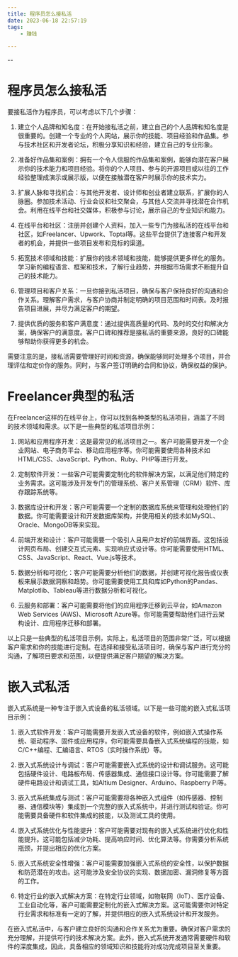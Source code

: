 ```yaml
---
title: 程序员怎么接私活
date: 2023-06-18 22:57:19
tags:
	- 赚钱

---
```


--

# 程序员怎么接私活

要接私活作为程序员，可以考虑以下几个步骤：

1. 建立个人品牌和知名度：在开始接私活之前，建立自己的个人品牌和知名度是很重要的。创建一个专业的个人网站，展示你的技能、项目经验和作品集。参与技术社区和开发者论坛，积极分享知识和经验，建立自己的专业形象。

2. 准备好作品集和案例：拥有一个令人信服的作品集和案例，能够向潜在客户展示你的技术能力和项目经验。将你的个人项目、参与的开源项目或以往的工作经验整理成演示或展示版，以便在接触潜在客户时展示你的技术实力。

3. 扩展人脉和寻找机会：与其他开发者、设计师和创业者建立联系，扩展你的人脉圈。参加技术活动、行业会议和社交聚会，与其他人交流并寻找潜在合作机会。利用在线平台和社交媒体，积极参与讨论，展示自己的专业知识和能力。

4. 在线平台和社区：注册并创建个人资料，加入一些专门为接私活的在线平台和社区，如Freelancer、Upwork、Toptal等。这些平台提供了连接客户和开发者的机会，并提供一些项目发布和竞标的渠道。

5. 拓宽技术领域和技能：扩展你的技术领域和技能，能够提供更多样化的服务。学习新的编程语言、框架和技术，了解行业趋势，并根据市场需求不断提升自己的技术能力。

6. 管理项目和客户关系：一旦你接到私活项目，确保与客户保持良好的沟通和合作关系。理解客户需求，与客户协商并制定明确的项目范围和时间表。及时报告项目进展，并尽力满足客户的期望。

7. 提供优质的服务和客户满意度：通过提供高质量的代码、及时的交付和解决方案，确保客户的满意度。客户口碑和推荐是接私活的重要来源，良好的口碑能够帮助你获得更多的机会。

需要注意的是，接私活需要管理好时间和资源，确保能够同时处理多个项目，并合理评估和定价你的服务。同时，与客户签订明确的合同和协议，确保权益的保护。

# Freelancer典型的私活

在Freelancer这样的在线平台上，你可以找到各种类型的私活项目，涵盖了不同的技术领域和需求。以下是一些典型的私活项目示例：

1. 网站和应用程序开发：这是最常见的私活项目之一。客户可能需要开发一个企业网站、电子商务平台、移动应用程序等。你可能需要使用各种技术如HTML/CSS、JavaScript、Python、Ruby、PHP等进行开发。

2. 定制软件开发：一些客户可能需要定制化的软件解决方案，以满足他们特定的业务需求。这可能涉及开发专门的管理系统、客户关系管理（CRM）软件、库存跟踪系统等。

3. 数据库设计和开发：客户可能需要一个定制的数据库系统来管理和处理他们的数据。你可能需要设计和开发数据库架构，并使用相关的技术如MySQL、Oracle、MongoDB等来实现。

4. 前端开发和设计：客户可能需要一个吸引人且用户友好的前端界面。这包括设计网页布局、创建交互式元素、实现响应式设计等。你可能需要使用HTML、CSS、JavaScript、React、Vue.js等技术。

5. 数据分析和可视化：客户可能需要分析他们的数据，并创建可视化报告或仪表板来展示数据洞察和趋势。你可能需要使用工具和库如Python的Pandas、Matplotlib、Tableau等进行数据分析和可视化。

6. 云服务和部署：客户可能需要将他们的应用程序迁移到云平台，如Amazon Web Services (AWS)、Microsoft Azure等。你可能需要帮助他们进行云架构设计、应用程序迁移和部署。

以上只是一些典型的私活项目示例，实际上，私活项目的范围非常广泛，可以根据客户需求和你的技能进行定制。在选择和接受私活项目时，确保与客户进行充分的沟通，了解项目要求和范围，以便提供满足客户期望的解决方案。

# 嵌入式私活

嵌入式系统是一种专注于嵌入式设备的私活领域。以下是一些可能的嵌入式私活项目示例：

1. 嵌入式软件开发：客户可能需要开发嵌入式设备的软件，例如嵌入式操作系统、驱动程序、固件或应用程序。你可能需要具备嵌入式系统编程的技能，如C/C++编程、汇编语言、RTOS（实时操作系统）等。

2. 嵌入式系统设计与调试：客户可能需要嵌入式系统的设计和调试服务。这可能包括硬件设计、电路板布局、传感器集成、通信接口设计等。你可能需要了解硬件电路设计和调试工具，如Altium Designer、Arduino、Raspberry Pi等。

3. 嵌入式系统集成与测试：客户可能需要将各种嵌入式组件（如传感器、控制器、通信模块等）集成到一个完整的嵌入式系统中，并进行测试和验证。你可能需要具备硬件和软件集成的技能，以及测试工具的使用。

4. 嵌入式系统优化与性能提升：客户可能需要对现有的嵌入式系统进行优化和性能提升。这可能包括减少功耗、提高响应时间、优化算法等。你需要分析系统瓶颈，并提出相应的优化方案。

5. 嵌入式系统安全性增强：客户可能需要加强嵌入式系统的安全性，以保护数据和防范潜在的攻击。这可能涉及安全协议的实现、数据加密、漏洞修复等方面的工作。

6. 特定行业的嵌入式解决方案：在特定行业领域，如物联网（IoT）、医疗设备、工业自动化等，客户可能需要定制化的嵌入式解决方案。这可能需要你对特定行业需求和标准有一定的了解，并提供相应的嵌入式系统设计和开发服务。

在嵌入式私活中，与客户建立良好的沟通和合作关系尤为重要。确保对客户需求的充分理解，并提供可行的技术解决方案。此外，嵌入式系统开发通常需要硬件和软件的深度集成，因此，具备相应的领域知识和技能将对成功完成项目至关重要。